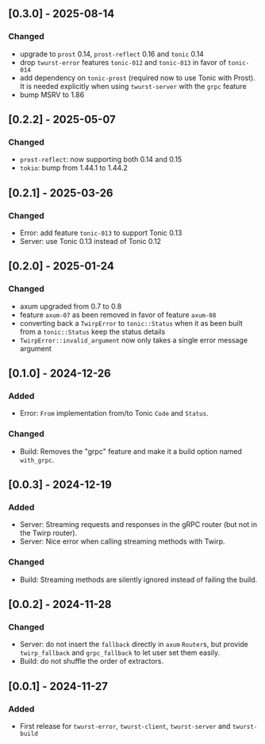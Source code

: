 ## [0.3.0] - 2025-08-14

### Changed
- upgrade to `prost` 0.14, `prost-reflect` 0.16 and `tonic` 0.14
- drop `twurst-error` features `tonic-012` and `tonic-013` in favor of `tonic-014`
- add dependency on `tonic-prost` (required now to use Tonic with Prost). It is needed explicitly when using `twurst-server` with the `grpc` feature
- bump MSRV to 1.86

## [0.2.2] - 2025-05-07

### Changed
- `prost-reflect`: now supporting both 0.14 and 0.15
- `tokio`: bump from 1.44.1 to 1.44.2

## [0.2.1] - 2025-03-26

### Changed
- Error: add feature `tonic-013` to support Tonic 0.13
- Server: use Tonic 0.13 instead of Tonic 0.12

## [0.2.0] - 2025-01-24

### Changed
- axum upgraded from 0.7 to 0.8
- feature `axum-07` as been removed in favor of feature `axum-08`
- converting back a `TwirpError` to `tonic::Status` when it as been built from a `tonic::Status` keep the status details
- `TwirpError::invalid_argument` now only takes a single error message argument

## [0.1.0] - 2024-12-26

### Added
- Error: `From` implementation from/to Tonic `Code` and `Status`.

### Changed
- Build: Removes the "grpc" feature and make it a build option named `with_grpc`.

## [0.0.3] - 2024-12-19

### Added
- Server: Streaming requests and responses in the gRPC router (but not in the Twirp router).
- Server: Nice error when calling streaming methods with Twirp.

### Changed
- Build: Streaming methods are silently ignored instead of failing the build.

## [0.0.2] - 2024-11-28

### Changed
- Server: do not insert the `fallback` directly in `axum` `Router`s,
  but provide `twirp_fallback` and `grpc_fallback` to let user set them easily.
- Build: do not shuffle the order of extractors.

## [0.0.1] - 2024-11-27

### Added
- First release for `twurst-error`, `twurst-client`, `twurst-server` and `twurst-build`
